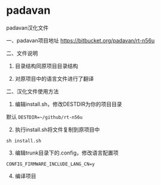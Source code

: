 # padavan
padavan汉化文件

一、padavan项目地址
https://bitbucket.org/padavan/rt-n56u

二、文件说明

1. 目录结构同原项目目录结构

2. 对原项目中的语言文件进行了翻译

二、汉化文件使用方法

1. 编辑install.sh，修改DESTDIR为你的项目目录

 默认 `DESTDIR=~/github/rt-n56u`

2. 执行install.sh将文件复制到原项目中

 `sh install.sh`

3. 编辑trunk目录下的.config，修改语言配置项

 `CONFIG_FIRMWARE_INCLUDE_LANG_CN=y`

4. 编译项目

